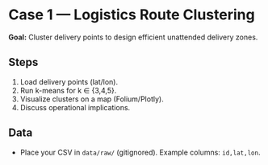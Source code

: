 # Case 1 — Logistics Route Clustering

**Goal:** Cluster delivery points to design efficient unattended delivery zones.

## Steps
1. Load delivery points (lat/lon).
2. Run k-means for k ∈ {3,4,5}.
3. Visualize clusters on a map (Folium/Plotly).
4. Discuss operational implications.

## Data
- Place your CSV in `data/raw/` (gitignored). Example columns: `id,lat,lon`.
